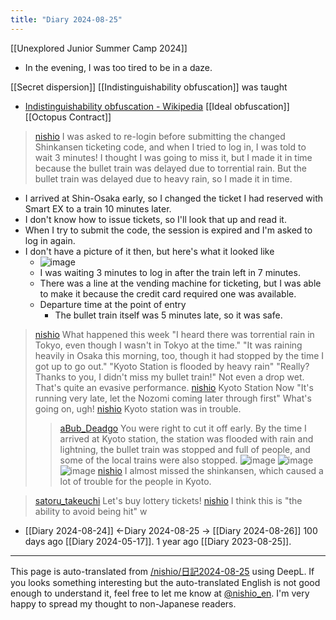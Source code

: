 ```yaml
---
title: "Diary 2024-08-25"
---
```



[[Unexplored Junior Summer Camp 2024]]
- In the evening, I was too tired to be in a daze.

[[Secret dispersion]]
[[Indistinguishability obfuscation]] was taught
- [Indistinguishability obfuscation - Wikipedia](https://en.wikipedia.org/wiki/Indistinguishability_obfuscation)
[[Ideal obfuscation]]
[[Octopus Contract]]


> [nishio](https://x.com/nishio/status/1827673433288978885) I was asked to re-login before submitting the changed Shinkansen ticketing code, and when I tried to log in, I was told to wait 3 minutes! I thought I was going to miss it, but I made it in time because the bullet train was delayed due to torrential rain. But the bullet train was delayed due to heavy rain, so I made it in time.
- I arrived at Shin-Osaka early, so I changed the ticket I had reserved with Smart EX to a train 10 minutes later.
- I don't know how to issue tickets, so I'll look that up and read it.
- When I try to submit the code, the session is expired and I'm asked to log in again.
- I don't have a picture of it then, but here's what it looked like
    - ![image](https://gyazo.com/aae6fbb1655d41f7340e962bd6d7b784/thumb/1000)
    - I was waiting 3 minutes to log in after the train left in 7 minutes.
    - There was a line at the vending machine for ticketing, but I was able to make it because the credit card required one was available.
    - Departure time at the point of entry
        - The bullet train itself was 5 minutes late, so it was safe.

> [nishio](https://x.com/nishio/status/1827677890491900089) What happened this week
>  "I heard there was torrential rain in Tokyo, even though I wasn't in Tokyo at the time."
>  "It was raining heavily in Osaka this morning, too, though it had stopped by the time I got up to go out."
>  "Kyoto Station is flooded by heavy rain" "Really? Thanks to you, I didn't miss my bullet train!"
>  Not even a drop wet. That's quite an evasive performance.
> [nishio](https://x.com/nishio/status/1827678389098123705) Kyoto Station Now "It's running very late, let the Nozomi coming later through first" What's going on, ugh!
> [nishio](https://x.com/nishio/status/1827679011620917369) Kyoto station was in trouble.
>  >[aBub_Deadgo](https://x.com/aBub_Deadgo/status/1827660433815404769) You were right to cut it off early.
>  By the time I arrived at Kyoto station, the station was flooded with rain and lightning, the bullet train was stopped and full of people, and some of the local trains were also stopped.
>  ![image](https://pbs.twimg.com/ext_tw_video_thumb/1827660341976961024/pu/img/ORi1tJtGeHlMYIfG.jpg#.png) ![image](https://pbs.twimg.com/ext_tw_video_thumb/1827660341968515073/pu/img/AMriFcUXfW8g7J_9.jpg#.png) ![image](https://pbs.twimg.com/media/GV0nZc4bUAAaXOP?format=jpg&name=900x900#.png)
> [nishio](https://x.com/nishio/status/1827680585227096254) I almost missed the shinkansen, which caused a lot of trouble for the people in Kyoto.

> [satoru_takeuchi](https://x.com/satoru_takeuchi/status/1827676450348253621) Let's buy lottery tickets!
> [nishio](https://x.com/nishio/status/1827678491275628978) I think this is "the ability to avoid being hit" w

- [[Diary 2024-08-24]] ←Diary 2024-08-25 → [[Diary 2024-08-26]]
100 days ago [[Diary 2024-05-17]].
1 year ago [[Diary 2023-08-25]].
---
This page is auto-translated from [/nishio/日記2024-08-25](https://scrapbox.io/nishio/日記2024-08-25) using DeepL. If you looks something interesting but the auto-translated English is not good enough to understand it, feel free to let me know at [@nishio_en](https://twitter.com/nishio_en). I'm very happy to spread my thought to non-Japanese readers.